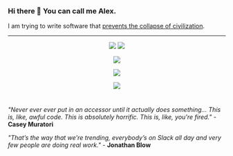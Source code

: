 ### Hi there 👋 You can call me Alex.

I am trying to write software that [prevents the collapse of civilization](https://youtu.be/ZSRHeXYDLko).

---

<p align="center">
  <img src="https://github-readme-stats.vercel.app/api?username=Alex-vZyl&count_private=true&show_icons=true&theme=tokyonight">
  <img src="https://github-readme-streak-stats.herokuapp.com/?user=Alex-vZyl&theme=tokyonight">
</p>

<p align="center">
  <img src="https://skillicons.dev/icons?i=cpp,julia,py,c,lua,java,rust" />
</p>

<p align="center">
  <img src="https://skillicons.dev/icons?i=git,latex,cmake,md,qt,tauri,react" />
</p>

<p align="center">
  <img src="https://skillicons.dev/icons?i=github,linux,vscode,visualstudio,neovim" />
</p>

#

*"Never ever ever put in an accessor until it actually does something... This is, like, awful code.  This is absolutely horrific.  This is, like, you're fired."* - **Casey Muratori**

*"That’s the way that we're trending, everybody’s on Slack all day and very few people are doing real work."* - **Jonathan Blow**

<!--
**Alex-vZyl/Alex-vZyl** is a ✨ _special_ ✨ repository because its `README.md` (this file) appears on your GitHub profile.

Here are some ideas to get you started:

- 🔭 I’m currently working on ...
- 🌱 I’m currently learning ...
- 👯 I’m looking to collaborate on ...
- 🤔 I’m looking for help with ...
- 💬 Ask me about ...
- 📫 How to reach me: ...
- 😄 Pronouns: ...
- ⚡ Fun fact: ...
-->
